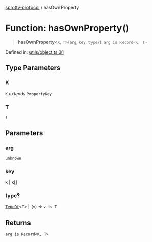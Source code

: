 
[sprotty-protocol](../globals) / hasOwnProperty

# Function: hasOwnProperty()

> **hasOwnProperty**\<`K`, `T`\>(`arg`, `key`, `type?`): `arg is Record<K, T>`

Defined in: [utils/object.ts:31](https://github.com/eclipse-sprotty/sprotty/blob/f9b2433481cc27a1ac0c92d525a92039ae7f6c76/packages/sprotty-protocol/src/utils/object.ts#L31)

## Type Parameters

### K

`K` *extends* `PropertyKey`

### T

`T`

## Parameters

### arg

`unknown`

### key

`K` | `K`[]

### type?

[`TypeOf`](../TypeAlias.TypeOf)\<`T`\> | (`v`) => `v is T`

## Returns

`arg is Record<K, T>`
